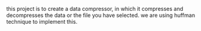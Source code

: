 this project is to create a data compressor, in which it compresses and decompresses the data or the file you have selected.
we are using huffman technique to implement this.
